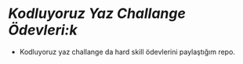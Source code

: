 # _*Kodluyoruz Yaz Challange Ödevleri:k*_

+ Kodluyoruz yaz challange da hard skill ödevlerini paylaştığım repo.
